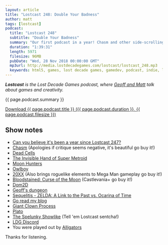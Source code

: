 ```yaml
---
layout: article
title: "Lostcast 248: Double Your Badness"
author: matt
tags: [lostcast]
podcast:
  title: "Lostcast 248"
  subtitle: "Double Your Badness"
  summary: "Our first podcast in a year! Chasm and other side-scrolling platformers, Geoff's dungeon prototype, and Matt's blog."
  duration: "1:39:31"
  length: 5971
  filesize: 96MB
  pubDate: "Wed, 28 Nov 2018 00:00:00 GMT"
  mp3url: http://media.lostdecadegames.com/lostcast/lostcast_248.mp3
  keywords: html5, games, lost decade games, gamedev, podcast, indie, lostcast
---
```

_**Lostcast** is the Lost Decade Games podcast, where [Geoff and Matt](/about/) talk about games and creativity._

{{ page.podcast.summary }}

<a class="download-podcast" href="{{ page.podcast.mp3url }}">
	Download {{ page.podcast.title }} ({{ page.podcast.duration }}, {{ page.podcast.filesize }})
</a>

## Show notes

* [Can you believe it's been a year since Lostcast 247?](http://www.lostdecadegames.com/lostcast-247/)
* [Chasm](https://www.chasmgame.com/) (Apologies if critique seems negative, it's beautiful go buy it!)
* [Dead Cells](https://dead-cells.com/)
* [The Invisible Hand of Super Metroid](https://richtaur.github.io/GameDevTreasure/post/the-invisible-hand-of-super-metroid/)
* [Moon Hunters](https://store.steampowered.com/app/320040/Moon_Hunters/)
* [Owlboy](http://www.owlboygame.com/)
* [20XX](https://store.steampowered.com/app/322110/20XX/) (Also brings roguelike elements to Mega Man gameplay go buy it!)
* [Bloodstained: Curse of the Moon](http://curseofthemoon.com/en/) (Castlevania+ go buy it!)
* [Dom2D](https://twitter.com/dom2d)
* [Geoff's dungeon](https://gosub.itch.io/dungeon)
* [Sequelitis - ZELDA: A Link to the Past vs. Ocarina of Time](https://www.youtube.com/watch?v=XOC3vixnj_0)
* [Go read my blog](http://www.richtaur.com/)
* [Giant Clown Process](http://www.richtaur.com/post/giant-clown/)
* [Plato](http://www.platoapp.com/)
* [The Spelunky Showlike](https://itunes.apple.com/us/podcast/the-spelunky-showlike/id1435365252) (Tell 'em Lostcast sentcha!)
* [LDG Discord](https://discord.gg/jNHav65)
* You were played out by [Alligators](https://joshuamorse.bandcamp.com/track/alligators)

Thanks for listening.
